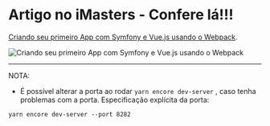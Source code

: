 # Artigo no iMasters - Confere lá!!!

[Criando seu primeiro App com Symfony e Vue.js usando o Webpack](https://imasters.com.br/php/criando-seu-primeiro-app-com-symfony-e-vue-js-usando-o-webpack).

![Criando seu primeiro App com Symfony e Vue.js usando o Webpack](https://i.imgur.com/RnJC3zC.jpg)

----
NOTA:
* É possível alterar a porta ao rodar `yarn encore dev-server` , caso tenha problemas com a porta.
Especificação explícita da porta:

`yarn encore dev-server --port 8282`
